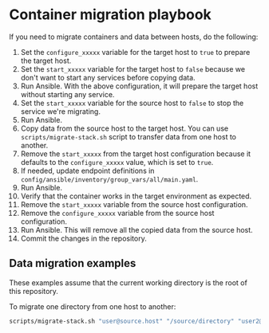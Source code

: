 # Container migration playbook

If you need to migrate containers and data between hosts, do the following:

1. Set the `configure_xxxxx` variable for the target host to `true` to prepare the target host.
1. Set the `start_xxxxx` variable for the target host to `false` because we don't want to start any services
   before copying data.
1. Run Ansible. With the above configuration, it will prepare the target host without starting any service.
1. Set the `start_xxxxx` variable for the source host to `false` to stop the service we're migrating.
1. Run Ansible.
1. Copy data from the source host to the target host. You can use `scripts/migrate-stack.sh` script to transfer data from
   one host to another.
1. Remove the `start_xxxxx` from the target host configuration because it defaults to the `configure_xxxxx` value, which is set to `true`.
1. If needed, update endpoint definitions in `config/ansible/inventory/group_vars/all/main.yaml`.
1. Run Ansible.
1. Verify that the container works in the target environment as expected.
1. Remove the `start_xxxxx` variable from the source host configuration.
1. Remove the `configure_xxxxx` variable from the source host configuration.
1. Run Ansible. This will remove all the copied data from the source host.
1. Commit the changes in the repository.

## Data migration examples

These examples assume that the current working directory is the root of this repository.

To migrate one directory from one host to another:

```sh
scripts/migrate-stack.sh "user@source.host" "/source/directory" "user2@target.host" "/destination"
```

